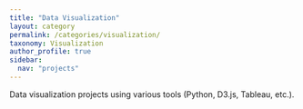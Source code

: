 ```yaml
---
title: "Data Visualization"
layout: category
permalink: /categories/visualization/
taxonomy: Visualization
author_profile: true
sidebar:
  nav: "projects"
---
```


Data visualization projects using various tools (Python, D3.js, Tableau, etc.). 